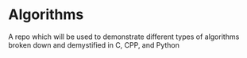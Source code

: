 # Algorithms
A repo which will be used to demonstrate different types of algorithms broken down and demystified in C, CPP, and Python
